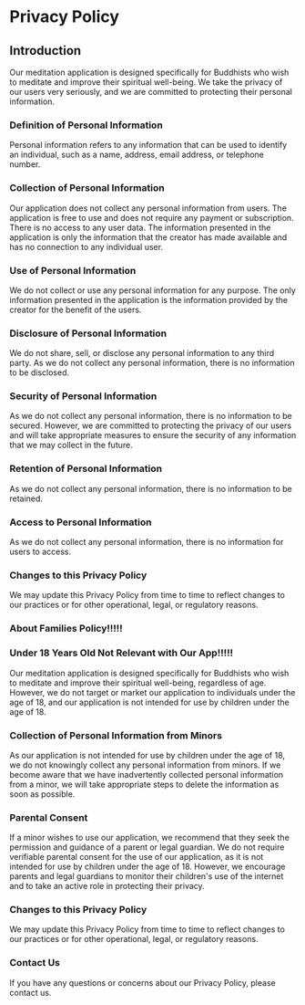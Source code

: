 # Privacy Policy

## Introduction

Our meditation application is designed specifically for Buddhists who wish to meditate and improve their spiritual well-being. We take the privacy of our users very seriously, and we are committed to protecting their personal information.

### Definition of Personal Information

Personal information refers to any information that can be used to identify an individual, such as a name, address, email address, or telephone number.

### Collection of Personal Information

Our application does not collect any personal information from users. The application is free to use and does not require any payment or subscription. There is no access to any user data. The information presented in the application is only the information that the creator has made available and has no connection to any individual user.

### Use of Personal Information

We do not collect or use any personal information for any purpose. The only information presented in the application is the information provided by the creator for the benefit of the users.

### Disclosure of Personal Information

We do not share, sell, or disclose any personal information to any third party. As we do not collect any personal information, there is no information to be disclosed.

### Security of Personal Information

As we do not collect any personal information, there is no information to be secured. However, we are committed to protecting the privacy of our users and will take appropriate measures to ensure the security of any information that we may collect in the future.

### Retention of Personal Information

As we do not collect any personal information, there is no information to be retained.

### Access to Personal Information

As we do not collect any personal information, there is no information for users to access.

### Changes to this Privacy Policy

We may update this Privacy Policy from time to time to reflect changes to our practices or for other operational, legal, or regulatory reasons.

### About Families Policy!!!!!
### Under 18 Years Old Not Relevant with Our App!!!!!

Our meditation application is designed specifically for Buddhists who wish to meditate and improve their spiritual well-being, regardless of age. However, we do not target or market our application to individuals under the age of 18, and our application is not intended for use by children under the age of 18.

### Collection of Personal Information from Minors

As our application is not intended for use by children under the age of 18, we do not knowingly collect any personal information from minors. If we become aware that we have inadvertently collected personal information from a minor, we will take appropriate steps to delete the information as soon as possible.

### Parental Consent

If a minor wishes to use our application, we recommend that they seek the permission and guidance of a parent or legal guardian. We do not require verifiable parental consent for the use of our application, as it is not intended for use by children under the age of 18. However, we encourage parents and legal guardians to monitor their children's use of the internet and to take an active role in protecting their privacy.

### Changes to this Privacy Policy

We may update this Privacy Policy from time to time to reflect changes to our practices or for other operational, legal, or regulatory reasons.

### Contact Us

If you have any questions or concerns about our Privacy Policy, please contact us.
